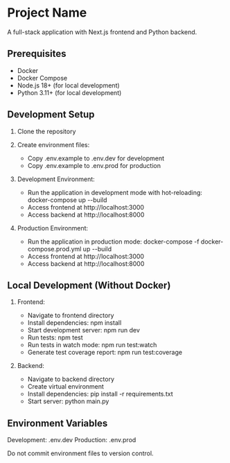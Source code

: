 # Project Name

A full-stack application with Next.js frontend and Python backend.

## Prerequisites

- Docker
- Docker Compose
- Node.js 18+ (for local development)
- Python 3.11+ (for local development)

## Development Setup

1. Clone the repository

2. Create environment files:
   - Copy .env.example to .env.dev for development
   - Copy .env.example to .env.prod for production

3. Development Environment:
   - Run the application in development mode with hot-reloading: 
     docker-compose up --build
   - Access frontend at http://localhost:3000
   - Access backend at http://localhost:8000

4. Production Environment:
   - Run the application in production mode:
     docker-compose -f docker-compose.prod.yml up --build
   - Access frontend at http://localhost:3000
   - Access backend at http://localhost:8000

## Local Development (Without Docker)

1. Frontend:
   - Navigate to frontend directory
   - Install dependencies: npm install
   - Start development server: npm run dev
   - Run tests: npm test
   - Run tests in watch mode: npm run test:watch
   - Generate test coverage report: npm run test:coverage

2. Backend:
   - Navigate to backend directory
   - Create virtual environment
   - Install dependencies: pip install -r requirements.txt
   - Start server: python main.py

## Environment Variables

Development: .env.dev
Production: .env.prod

Do not commit environment files to version control.
